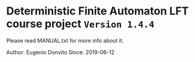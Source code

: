 # Deterministic Finite Automaton LFT course project `Version 1.4.4`

Please read MANUAL.txt for more info about it.

Author: Eugenio Donvito
Since: 2019-06-12
